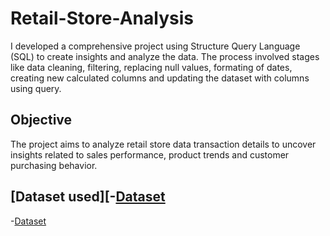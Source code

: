 # Retail-Store-Analysis
I developed a comprehensive project using Structure Query Language (SQL) to create insights and analyze the data. The process involved stages like data cleaning, filtering, replacing null values, formating of dates, creating new calculated columns and updating the dataset with columns using query.
## Objective
The project aims to analyze retail store data transaction details to uncover insights related to sales performance, product trends and customer purchasing behavior.
## [Dataset used][-<a href= "https://https://github.com/Slyomeye/Retail-Store-Analysis/upload/main">Dataset</a>
-<a href= "https://github.com/Slyomeye/Retail-Store-Analysis/blob/main/retail_store_sales.csv">Dataset</a>
